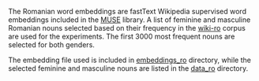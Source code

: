 The Romanian word embeddings are fastText Wikipedia supervised word embeddings included in the [MUSE](https://github.com/facebookresearch/MUSE) library. 
A list of feminine and masculine Romanian nouns selected based on their frequency in the [wiki-ro](https://github.com/dumitrescustefan/wiki-ro) corpus are used for the experiments. The first 3000 most frequent nouns are selected for both genders.

The embedding file used is included in [embeddings_ro](https://github.com/LiroBenchmark/gender-bias/tree/main/embeddings_ro) directory, while the selected feminine and masculine nouns are listed in the [data_ro](https://github.com/LiroBenchmark/gender-bias/tree/main/data_ro) directory.
